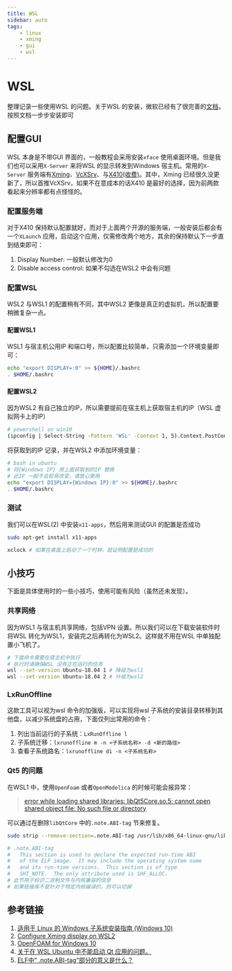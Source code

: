 ```yaml
---
title: WSL  
sidebar: auto  
tags:  
    - linux  
    - xming  
    - gui  
    - wsl
---  
```


# WSL  
整理记录一些使用WSL 的问题。关于WSL 的安装，微软已经有了很完善的[文档](https://docs.microsoft.com/zh-cn/windows/wsl/install-win10)，按照文档一步步安装即可  

## 配置GUI  
WSL 本身是不带GUI 界面的，一般教程会采用安装`xface` 使用桌面环境。但是我们也可以采用`X-Server` 来将WSL 的显示转发到Windows 宿主机。常用的`X-Server` 服务端有[Xming](https://sourceforge.net/projects/xming/files/Xming/6.9.0.31/Xming-6-9-0-31-setup.exe/download)、[VcXSrv](https://sourceforge.net/projects/vcxsrv/)、与[X410(收费)](https://x410.dev/)。其中，Xming 已经很久没更新了，所以首推VcXSrv，如果不在意成本的话X410 是最好的选择，因为前两款看起来分辨率都有点怪怪的。  
### 配置服务端  
对于X410 保持默认配置就好，而对于上面两个开源的服务端，一般安装后都会有一个`XLaunch` 应用，启动这个应用，仅需修改两个地方，其余的保持默认下一步直到结束即可：  
1. Display Number: 一般默认修改为0  
2. Disable access control: 如果不勾选在WSL2 中会有问题  

### 配置WSL  
WSL2 与WSL1 的配置稍有不同，其中WSL2 更像是真正的虚拟机，所以配置要稍微复杂一点。  

#### 配置WSL1  
WSL1 与宿主机公用IP 和端口号，所以配置比较简单，只需添加一个环境变量即可：  
```bash
echo "export DISPLAY=:0" >> ${HOME}/.bashrc
. $HOME/.bashrc 
```

#### 配置WSL2  
因为WSL2 有自己独立的IP，所以需要提前在宿主机上获取宿主机的IP（WSL 虚拟网卡上的IP）  
```bash
# powershell on win10  
(ipconfig | Select-String -Pattern 'WSL' -Context 1, 5).Context.PostContext | Select-String -Pattern 'IPv4'  
``` 

将获取到的IP 记录，并在WSL2 中添加环境变量：  
```bash
# bash in ubuntu 
# 将{Windows IP} 用上面获取到的IP 替换
# 此IP 一般不会轻易改变，请放心使用
echo "export DISPLAY={Windows IP}:0" >> ${HOME}/.bashrc  
. $HOME/.bashrc
```

### 测试  
我们可以在WSL(2) 中安装`x11-apps`，然后用来测试GUI 的配置是否成功  
```bash
sudo apt-get install x11-apps  

xclock # 如果在桌面上启动了一个时钟，就证明配置是成功的  
```

## 小技巧  
下面是具体使用时的一些小技巧，使用可能有风险（虽然还未发现）。

### 共享网络
因为WSL1 与宿主机共享网络，包括VPN 设置。所以我们可以在下载安装软件时将WSL 转化为WSL1，安装完之后再转化为WSL2。这样就不用在WSL 中单独配置小飞机了。  
```bash  
# 下面命令需要在宿主机中执行  
# 执行时请确保WSL 没有正在运行的任务  
wsl --set-version Ubuntu-18.04 1 # 降级为wsl1 
wsl --set-version Ubuntu-18.04 2 # 升级为wsl2
```

### LxRunOffline  
这款工具可以视为wsl 命令的加强版，可以实现将wsl 子系统的安装目录转移到其他盘，以减少系统盘的占用，下面仅列出常用的命令：  

1. 列出当前运行的子系统：`LxRunOffline l`  
2. 子系统迁移：`lxrunoffline m -n <子系统名称> -d <新的路径>`  
3. 查看子系统路名：`lxrunoffline di -n <子系统名称>`

### Qt5 的问题  
在WSL1 中，使用`OpenFoam` 或者`OpenModelica` 的时候可能会报异常：  
> [error while loading shared libraries: libQt5Core.so.5: cannot open shared object file: No such file or directory](https://stackoverflow.com/questions/64588549/paraview-error-while-loading-shared-libraries-libqt5core-so-5-cannot-open-sha)

可以通过在删除`libQtCore` 中的`.note.ABI-tag` 节来修复。  
```bash
sudo strip --remove-section=.note.ABI-tag /usr/lib/x86_64-linux-gnu/libQt5Core.so.5

# .note.ABI-tag
#   This section is used to declare the expected run-time ABI
#   of the ELF image.  It may include the operating system name
#   and its run-time versions.  This section is of type
#   SHT_NOTE.  The only attribute used is SHF_ALLOC.
# 此节用于标识二进制文件与内核兼容的信息
# 如果链接库不是针对于特定内核编译的，则可以切掉
```

## 参考链接
1. [适用于 Linux 的 Windows 子系统安装指南 (Windows 10)](https://docs.microsoft.com/zh-cn/windows/wsl/install-win10)
2. [Configure Xming display on WSL2](https://stackoverflow.com/questions/63246287/configure-xming-display-on-wsl2)  
3. [OpenFOAM for Windows 10](https://openfoam.org/download/windows-10/)  
4. [关于在 WSL Ubuntu 中不能启动 Qt 应用的问题。](https://zhuanlan.zhihu.com/p/140460014)  
5. [ELF中“ .note.ABI-tag”部分的意义是什么？](https://www.thinbug.com/q/53363275)